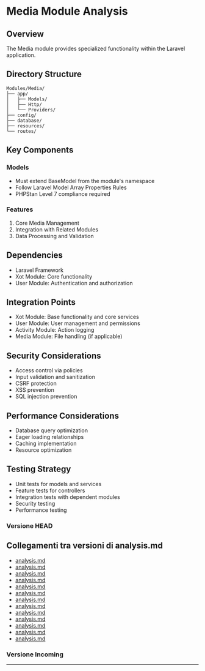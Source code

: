 # Media Module Analysis

## Overview
The Media module provides specialized functionality within the Laravel application.

## Directory Structure
```
Modules/Media/
├── app/
│   ├── Models/
│   ├── Http/
│   └── Providers/
├── config/
├── database/
├── resources/
└── routes/
```

## Key Components

### Models
- Must extend BaseModel from the module's namespace
- Follow Laravel Model Array Properties Rules
- PHPStan Level 7 compliance required

### Features
1. Core Media Management
2. Integration with Related Modules
3. Data Processing and Validation

## Dependencies
- Laravel Framework
- Xot Module: Core functionality
- User Module: Authentication and authorization

## Integration Points
- Xot Module: Base functionality and core services
- User Module: User management and permissions
- Activity Module: Action logging
- Media Module: File handling (if applicable)

## Security Considerations
- Access control via policies
- Input validation and sanitization
- CSRF protection
- XSS prevention
- SQL injection prevention

## Performance Considerations
- Database query optimization
- Eager loading relationships
- Caching implementation
- Resource optimization

## Testing Strategy
- Unit tests for models and services
- Feature tests for controllers
- Integration tests with dependent modules
- Security testing
- Performance testing
### Versione HEAD


## Collegamenti tra versioni di analysis.md
* [analysis.md](../../../Notify/docs/analysis.md)
* [analysis.md](../../../Notify/docs/phpstan/analysis.md)
* [analysis.md](../../../Xot/docs/analysis.md)
* [analysis.md](../../../Xot/docs/phpstan/analysis.md)
* [analysis.md](../../../User/docs/analysis.md)
* [analysis.md](../../../User/docs/phpstan/analysis.md)
* [analysis.md](../../../UI/docs/analysis.md)
* [analysis.md](../../../UI/docs/phpstan/analysis.md)
* [analysis.md](../../../Job/docs/analysis.md)
* [analysis.md](../../../Job/docs/phpstan/analysis.md)
* [analysis.md](../../../Media/docs/analysis.md)
* [analysis.md](../../../Media/docs/phpstan/analysis.md)
* [analysis.md](../../../../Themes/One/docs/analysis.md)


### Versione Incoming


---

